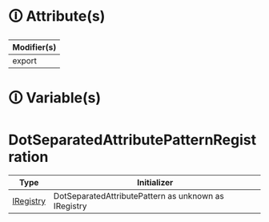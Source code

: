 # &#128712; Attribute(s)

| Modifier(s)                            |
|----------------------------------------|
| export |

# &#128712; Variable(s)

# DotSeparatedAttributePatternRegistration

| Type                        | Initializer                       |
|-----------------------------|-----------------------------------|
| [IRegistry](https://hamedfathi.gitbook.io/aurelia-2-doc-api/kernel/interface/di/iregistry) | DotSeparatedAttributePattern as unknown as IRegistry |